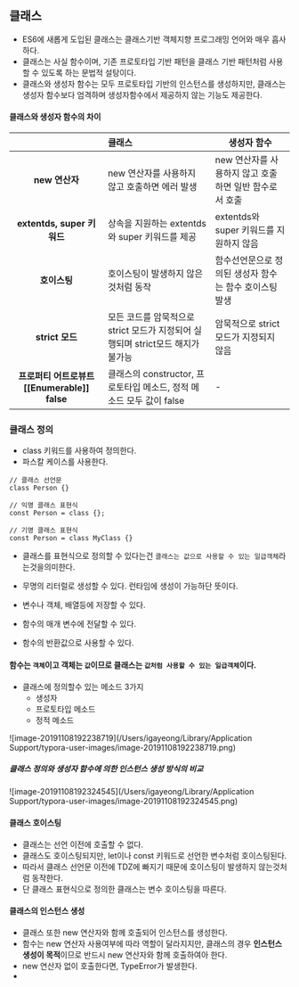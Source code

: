 ## 클래스

- ES6에 새롭게 도입된 클래스는 클래스기반 객체지향 프로그래밍 언어와 매우 흡사하다.
- 클래스는 사실 함수이며, 기존 프로토타입 기반 패턴을 클래스 기반 패턴처럼 사용할 수 있도록 하는 문법적 설탕이다.
- 클래스와 생성자 함수는 모두 프로토타입 기반의 인스턴스를 생성하지만, 클래스는 생성자 함수보다 엄격하며 생성자함수에서 제공하지 않는 기능도 제공한다.




#### 클래스와 생성자 함수의 차이

|                                              | 클래스                                                       | 생성자 함수                                            |
| :------------------------------------------: | :----------------------------------------------------------- | ------------------------------------------------------ |
|                **new 연산자**                | new 연산자를 사용하지 않고 호출하면 에러 발생                | new 연산자를 사용하지 않고 호출하면 일반 함수로서 호출 |
|          **extentds, super 키워드**          | 상속을 지원하는 extentds와 super 키워드를 제공               | extentds와 super 키워드를 지원하지 않음                |
|                 **호이스팅**                 | 호이스팅이 발생하지 않은것처럼 동작                          | 함수선언문으로 정의된 생성자 함수는 함수 호이스팅 발생 |
|               **strict 모드**                | 모든 코드를 암묵적으로 strict 모드가 지정되어 실행되며 strict모드 해지가 불가능 | 암묵적으로 strict 모드가 지정되지 않음                 |
| **프로퍼티 어트로뷰트 [[Enumerable]] false** | 클래스의 constructor, 프로토타입 메소드, 정적 메소드 모두 값이 false | -                                                      |



### 클래스 정의

- class 키워드를 사용하여 정의한다.
- 파스칼 케이스를 사용한다.

```
// 클래스 선언문
class Person {}

// 익명 클래스 표현식
const Person = class {};

// 기명 클래스 표현식
const Person = class MyClass {}
```

- 클래스를 표현식으로 정의할 수 있다는건 ` 클래스는 값으로 사용할 수 있는 일급객체 `라는것을의미한다.

- 무명의 리터럴로 생성할 수 있다. 런타임에 생성이 가능하단 뜻이다.
- 변수나 객체, 배열등에 저장할 수 있다.
- 함수의 매개 변수에 전달할 수 있다.
- 함수의 반환값으로 사용할 수 있다.



#### 함수는 `객체`이고 객체는 `값`이므로 클래스는 `값처럼 사용할 수 있는 일급객체`이다.



- 클래스에 정의할수 있는 메소드 3가지
  - 생성자
  - 프로토타입 메소드
  - 정적 메소드

![image-20191108192238719](/Users/igayeong/Library/Application Support/typora-user-images/image-20191108192238719.png)

##### 클래스 정의와 생성자 함수에 의한 인스턴스 생성 방식의 비교

![image-20191108192324545](/Users/igayeong/Library/Application Support/typora-user-images/image-20191108192324545.png)



#### 클래스 호이스팅

- 클래스는 선언 이전에 호출할 수 없다.
- 클래스도 호이스팅되지만, let이나 const 키워드로 선언한 변수처럼 호이스팅된다.
- 따라서 클래스 선언문 이전에 TDZ에 빠지기 때문에 호이스팅이 발생하지 않는것처럼 동작한다.
- 단 클래스 표현식으로 정의한 클래스는 변수 호이스팅을 따른다.



#### 클래스의 인스턴스 생성

- 클래스 또한 new 연산자와 함께 호출되어 인스턴스를 생성한다.
- 함수는 new 연산자 사용여부에 따라 역할이 달라지지만, 클래스의 경우 **인스턴스 생성이 목적**이므로 반드시 new 연산자와 함께 호출하여아 한다.
- new 연산자 없이 호출한다면, TypeError가 발생한다.
- 




